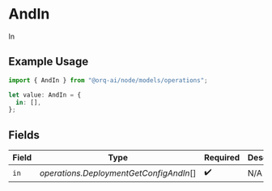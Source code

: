 # AndIn

In

## Example Usage

```typescript
import { AndIn } from "@orq-ai/node/models/operations";

let value: AndIn = {
  in: [],
};
```

## Fields

| Field                                   | Type                                    | Required                                | Description                             |
| --------------------------------------- | --------------------------------------- | --------------------------------------- | --------------------------------------- |
| `in`                                    | *operations.DeploymentGetConfigAndIn*[] | :heavy_check_mark:                      | N/A                                     |